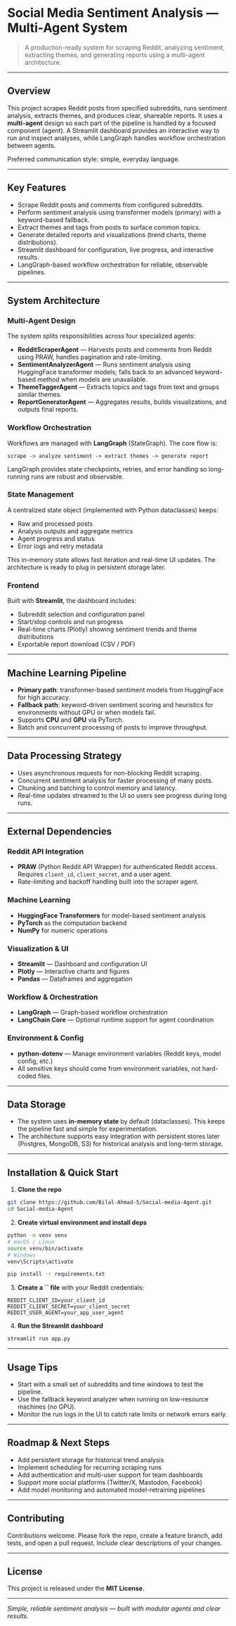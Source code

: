 # Social Media Sentiment Analysis — Multi-Agent System

> A production-ready system for scraping Reddit, analyzing sentiment, extracting themes, and generating reports using a multi-agent architecture.

---

## Overview

This project scrapes Reddit posts from specified subreddits, runs sentiment analysis, extracts themes, and produces clear, shareable reports. It uses a **multi-agent** design so each part of the pipeline is handled by a focused component (agent). A Streamlit dashboard provides an interactive way to run and inspect analyses, while LangGraph handles workflow orchestration between agents.

Preferred communication style: simple, everyday language.

---

## Key Features

- Scrape Reddit posts and comments from configured subreddits.
- Perform sentiment analysis using transformer models (primary) with a keyword-based fallback.
- Extract themes and tags from posts to surface common topics.
- Generate detailed reports and visualizations (trend charts, theme distributions).
- Streamlit dashboard for configuration, live progress, and interactive results.
- LangGraph-based workflow orchestration for reliable, observable pipelines.

---

## System Architecture

### Multi-Agent Design

The system splits responsibilities across four specialized agents:

- **RedditScraperAgent** — Harvests posts and comments from Reddit using PRAW, handles pagination and rate-limiting.
- **SentimentAnalyzerAgent** — Runs sentiment analysis using HuggingFace transformer models; falls back to an advanced keyword-based method when models are unavailable.
- **ThemeTaggerAgent** — Extracts topics and tags from text and groups similar themes.
- **ReportGeneratorAgent** — Aggregates results, builds visualizations, and outputs final reports.

### Workflow Orchestration

Workflows are managed with **LangGraph** (StateGraph). The core flow is:

`scrape -> analyze sentiment -> extract themes -> generate report`

LangGraph provides state checkpoints, retries, and error handling so long-running runs are robust and observable.

### State Management

A centralized state object (implemented with Python dataclasses) keeps:

- Raw and processed posts
- Analysis outputs and aggregate metrics
- Agent progress and status
- Error logs and retry metadata

This in-memory state allows fast iteration and real-time UI updates. The architecture is ready to plug in persistent storage later.

### Frontend

Built with **Streamlit**, the dashboard includes:

- Subreddit selection and configuration panel
- Start/stop controls and run progress
- Real-time charts (Plotly) showing sentiment trends and theme distributions
- Exportable report download (CSV / PDF)

---

## Machine Learning Pipeline

- **Primary path**: transformer-based sentiment models from HuggingFace for high accuracy.
- **Fallback path**: keyword-driven sentiment scoring and heuristics for environments without GPU or when models fail.
- Supports **CPU** and **GPU** via PyTorch.
- Batch and concurrent processing of posts to improve throughput.

---

## Data Processing Strategy

- Uses asynchronous requests for non-blocking Reddit scraping.
- Concurrent sentiment analysis for faster processing of many posts.
- Chunking and batching to control memory and latency.
- Real-time updates streamed to the UI so users see progress during long runs.

---

## External Dependencies

### Reddit API Integration

- **PRAW** (Python Reddit API Wrapper) for authenticated Reddit access. Requires `client_id`, `client_secret`, and a user agent.
- Rate-limiting and backoff handling built into the scraper agent.

### Machine Learning

- **HuggingFace Transformers** for model-based sentiment analysis
- **PyTorch** as the computation backend
- **NumPy** for numeric operations

### Visualization & UI

- **Streamlit** — Dashboard and configuration UI
- **Plotly** — Interactive charts and figures
- **Pandas** — Dataframes and aggregation

### Workflow & Orchestration

- **LangGraph** — Graph-based workflow orchestration
- **LangChain Core** — Optional runtime support for agent coordination

### Environment & Config

- **python-dotenv** — Manage environment variables (Reddit keys, model config, etc.)
- All sensitive keys should come from environment variables, not hard-coded files.

---

## Data Storage

- The system uses **in-memory state** by default (dataclasses). This keeps the pipeline fast and simple for experimentation.
- The architecture supports easy integration with persistent stores later (Postgres, MongoDB, S3) for historical analysis and long-term storage.

---

## Installation & Quick Start

1. **Clone the repo**

```bash
git clone https://github.com/Bilal-Ahmad-5/Social-media-Agent.git
cd Social-media-Agent
```

2. **Create virtual environment and install deps**

```bash
python -m venv venv
# macOS / Linux
source venv/bin/activate
# Windows
venv\Scripts\activate

pip install -r requirements.txt
```

3. **Create a **``** file** with your Reddit credentials:

```
REDDIT_CLIENT_ID=your_client_id
REDDIT_CLIENT_SECRET=your_client_secret
REDDIT_USER_AGENT=your_app_user_agent
```

4. **Run the Streamlit dashboard**

```bash
streamlit run app.py
```

---

## Usage Tips

- Start with a small set of subreddits and time windows to test the pipeline.
- Use the fallback keyword analyzer when running on low-resource machines (no GPU).
- Monitor the run logs in the UI to catch rate limits or network errors early.

---

## Roadmap & Next Steps

- Add persistent storage for historical trend analysis
- Implement scheduling for recurring scraping runs
- Add authentication and multi-user support for team dashboards
- Support more social platforms (Twitter/X, Mastodon, Facebook)
- Add model monitoring and automated model-retraining pipelines

---

## Contributing

Contributions welcome. Please fork the repo, create a feature branch, add tests, and open a pull request. Include clear descriptions of your changes.

---

## License

This project is released under the **MIT License**.

---

*Simple, reliable sentiment analysis — built with modular agents and clear results.*

